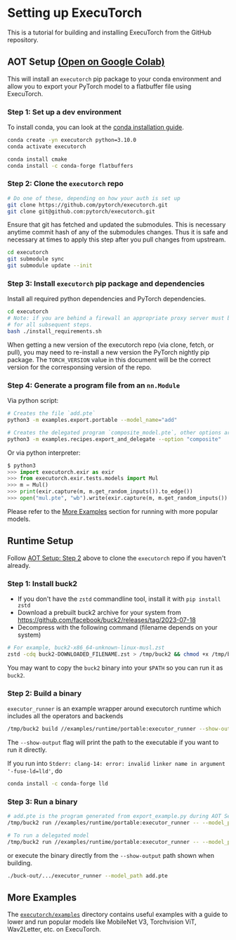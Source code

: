 <!--- DEPRECATED This document is moved to executorch/docs/source/getting-started-setup.md---->

# Setting up ExecuTorch

This is a tutorial for building and installing ExecuTorch from the GitHub repository.

## AOT Setup [(Open on Google Colab)](https://colab.research.google.com/drive/1m8iU4y7CRVelnnolK3ThS2l2gBo7QnAP#scrollTo=1o2t3LlYJQY5)

This will install an `executorch` pip package to your conda environment and
allow you to export your PyTorch model to a flatbuffer file using ExecuTorch.

### Step 1: Set up a dev environment

To install conda, you can look at the
[conda installation guide](https://conda.io/projects/conda/en/latest/user-guide/install/index.html).

```bash
conda create -yn executorch python=3.10.0
conda activate executorch

conda install cmake
conda install -c conda-forge flatbuffers
```

### Step 2: Clone the `executorch` repo

```bash
# Do one of these, depending on how your auth is set up
git clone https://github.com/pytorch/executorch.git
git clone git@github.com:pytorch/executorch.git
```
Ensure that git has fetched and updated the submodules. This is necessary anytime
commit hash of any of the submodules changes. Thus it is safe and necessary at times to apply this step after you pull changes from upstream.

```bash
cd executorch
git submodule sync
git submodule update --init
```

### Step 3: Install `executorch` pip package and dependencies

Install all required python dependencies and PyTorch dependencies.
```bash
cd executorch
# Note: if you are behind a firewall an appropriate proxy server must be setup
# for all subsequent steps.
bash ./install_requirements.sh
```

When getting a new version of the executorch repo (via clone, fetch, or pull),
you may need to re-install a new version the PyTorch nightly pip package. The
`TORCH_VERSION` value in this document will be the correct version for the
corresponsing version of the repo.

### Step 4: Generate a program file from an `nn.Module`

Via python script:
```bash
# Creates the file `add.pte`
python3 -m examples.export.portable --model_name="add"

# Creates the delegated program `composite_model.pte`, other options are "whole" and "partition"
python3 -m examples.recipes.export_and_delegate --option "composite"
```

Or via python interpreter:
```python
$ python3
>>> import executorch.exir as exir
>>> from executorch.exir.tests.models import Mul
>>> m = Mul()
>>> print(exir.capture(m, m.get_random_inputs()).to_edge())
>>> open("mul.pte", "wb").write(exir.capture(m, m.get_random_inputs()).to_edge().to_executorch().buffer)
```

Please refer to the [More Examples](./00_setting_up_executorch.md#more-examples) section for running with more popular models.

## Runtime Setup

Follow [AOT Setup: Step 2](./00_setting_up_executorch.md#step-2-clone-the-executorch-repo) above to clone the `executorch` repo if you haven't already.

### Step 1: Install buck2

- If you don't have the `zstd` commandline tool, install it with `pip install zstd`
- Download a prebuilt buck2 archive for your system from https://github.com/facebook/buck2/releases/tag/2023-07-18
- Decompress with the following command (filename depends on your system)

```bash
# For example, buck2-x86_64-unknown-linux-musl.zst
zstd -cdq buck2-DOWNLOADED_FILENAME.zst > /tmp/buck2 && chmod +x /tmp/buck2
```

You may want to copy the `buck2` binary into your `$PATH` so you can run it as `buck2`.

### Step 2: Build a binary

`executor_runner` is an example wrapper around executorch runtime which includes all the operators and backends

```bash
/tmp/buck2 build //examples/runtime/portable:executor_runner --show-output
```

The `--show-output` flag will print the path to the executable if you want to run it directly.

If you run into `Stderr: clang-14: error: invalid linker name in argument '-fuse-ld=lld'`, do
```bash
conda install -c conda-forge lld
```

### Step 3: Run a binary

```bash
# add.pte is the program generated from export_example.py during AOT Setup Step 3
/tmp/buck2 run //examples/runtime/portable:executor_runner -- --model_path add.pte

# To run a delegated model
/tmp/buck2 run //examples/runtime/portable:executor_runner -- --model_path composite_model.pte
```

or execute the binary directly from the `--show-output` path shown when building.

```bash
./buck-out/.../executor_runner --model_path add.pte
```

## More Examples

The [`executorch/examples`](https://github.com/pytorch/executorch/blob/main/examples) directory contains useful examples with a guide to lower and run
popular models like MobileNet V3, Torchvision ViT, Wav2Letter, etc. on ExecuTorch.
